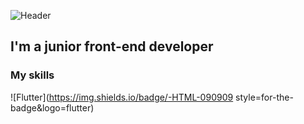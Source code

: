 ![Header](https://github.com/RoRomario360/RoRomario360/blob/main/assets/cover.jpg)

## I'm a junior front-end developer

### My skills

![Flutter](https://img.shields.io/badge/-HTML-090909
style=for-the-badge&logo=flutter)
